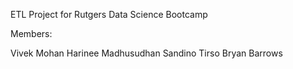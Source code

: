 ETL Project for Rutgers Data Science Bootcamp

Members:

Vivek Mohan
Harinee Madhusudhan
Sandino Tirso
Bryan Barrows